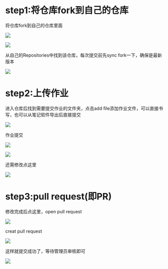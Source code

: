 # step1:将仓库fork到自己的仓库

将仓库fork到自己的仓库里面

![](https://cdn.nlark.com/yuque/0/2025/png/54428404/1760695697401-c6db1c37-17bf-42b4-9c59-9660bf494e5f.png)

![](https://cdn.nlark.com/yuque/0/2025/png/54428404/1760695729770-77c4bafd-3061-4424-be0b-5d3431578b6d.png)

从自己的Repositories中找到该仓库，每次提交前先sync fork一下，确保是最新版本

![](https://cdn.nlark.com/yuque/0/2025/png/54428404/1760697088165-0c035bc7-f1f7-42b6-8b76-f3dc4b98957e.png)

# step2:上传作业

进入仓库后找到需要提交作业的文件夹，点击add file添加作业文件，可以直接书写，也可以从笔记软件导出后直接提交

![](https://cdn.nlark.com/yuque/0/2025/png/54428404/1760695884772-0044a591-eaf7-445a-9bee-c62f6d975e6c.png)

作业提交

![](https://cdn.nlark.com/yuque/0/2025/png/54428404/1760696357432-bb8794b3-9413-41ea-b131-1401f113aac4.png)

![](https://cdn.nlark.com/yuque/0/2025/png/54428404/1760696456961-2adf35b8-ce6b-4f89-93b5-4fae094e84cb.png)

还需修改点这里

![](https://cdn.nlark.com/yuque/0/2025/png/54428404/1760696524320-9fc3c81b-240c-4335-b9a2-64709f727396.png)

# step3:pull request(即PR)

修改完成后点这里，open pull request

![](https://cdn.nlark.com/yuque/0/2025/png/54428404/1760696604936-87a51788-5a35-4c81-a218-5e3a5ad20b58.png)

creat pull request

![](https://cdn.nlark.com/yuque/0/2025/png/54428404/1760696823655-a0f1dc9e-4d36-477c-8677-fef32706f71d.png)

这样就提交成功了，等待管理员审核即可

![](https://cdn.nlark.com/yuque/0/2025/png/54428404/1760696932467-33913192-99d4-4d59-ab95-fa4bbcccc0c7.png)

